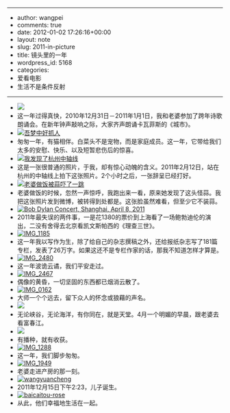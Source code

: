 - --
- author: wangpei
- comments: true
- date: 2012-01-02 17:26:16+00:00
- layout: note
- slug: 2011-in-picture
- title: 镜头里的一年
- wordpress_id: 5168
- categories:
- 爱看电影
- 生活不是条件反射
- --
- [![](http://farm6.staticflickr.com/5283/5310733057_d08572726f.jpg)](http://www.flickr.com/photos/lookoo/5310733057/)
- 这一年过得真快，2010年12月31日－2011年1月1日，我和老婆参加了跨年诗歌朗诵会。在新年钟声敲响之际，大家齐声朗诵卡瓦菲斯的《城市》。
- [![吾梦中好抓人](http://farm6.staticflickr.com/5204/5380544595_724d6c6238.jpg)](http://www.flickr.com/photos/lookoo/5380544595/)
- 匆匆一年，有猫相伴。白菜头不是宠物，而是家庭成员。这一年，它带给我们太多的安慰、快乐、以及短暂悲伤后的惊喜。
- [![我发现了杭州中轴线](http://farm6.staticflickr.com/5060/5438276982_0477158bb8.jpg)](http://www.flickr.com/photos/lookoo/5438276982/)
- 这是一张很普通的照片，于我，却有惊心动魄的含义。2011年2月12日，站在杭州的中轴线上拍下这张照片。2个小时之后，一张辞呈已经打好。
- [![老婆做饭被蒜吓了一跳](http://farm6.staticflickr.com/5294/5460558928_b63891b4a7.jpg)](http://www.flickr.com/photos/lookoo/5460558928/)
- 老婆做饭的时候，忽然一声惊呼，我跑出来一看，原来她发现了这头怪蒜。我把这张照片发到微博，被转得到处都是。这张脸虽然难看，但至少它不装蒜。
- [![Bob Dylan Concert,  Shanghai, April 8, 2011](http://farm6.staticflickr.com/5024/5600798479_0ba3e4a8f3.jpg)](http://www.flickr.com/photos/lookoo/5600798479/)
- 2011年最失误的两件事，一是花1380的票价到上海看了一场鲍勃迪伦的演出，二没有舍得去北京看凯文斯帕西的《理查三世》。
- [![IMG_1185](http://farm8.staticflickr.com/7003/6615891195_9e5b22513e.jpg)](http://www.flickr.com/photos/lookoo/6615891195/)
- 这一年我以写作为生，除了给自己的杂志撰稿之外，还给报纸杂志写了181篇专栏，发表了26万字。如果这还不是专栏作家的话，那我不知道怎样才算是。
- [![IMG_2480](http://farm8.staticflickr.com/7011/6615996777_24a6d084d2.jpg)](http://www.flickr.com/photos/lookoo/6615996777/)
- 这一年波诡云谲，我们平安走过。
- [![IMG_2467](http://farm8.staticflickr.com/7025/6615983967_c868620372.jpg)](http://www.flickr.com/photos/lookoo/6615983967/)
- 偶像的黄昏，一切坚固的东西都已烟消云散了。
- [![IMG_0162](http://farm8.staticflickr.com/7150/6616903867_1235606655.jpg)](http://www.flickr.com/photos/lookoo/6616903867/)
- 大师一个个远去，留下众人的怀念或狼藉的声名。
- [![](http://farm8.staticflickr.com/7023/6567051937_3d14ba8a54.jpg)](http://www.flickr.com/photos/lookoo/6567051937/)
- 无论峡谷，无论海洋，有你同在，就是天堂。4月一个明媚的早晨，跟老婆去看富春江。
- [![](http://farm8.staticflickr.com/7033/6617146723_fb39971f2c.jpg)](http://www.flickr.com/photos/lookoo/6617146723/)
- 有播种，就有收获。
- [![IMG_1288](http://farm8.staticflickr.com/7017/6615900435_2feb54b958.jpg)](http://www.flickr.com/photos/lookoo/6615900435/)
- 这一年，我们脚步匆匆。
- [![IMG_1949](http://farm8.staticflickr.com/7153/6616921605_a2a3c02781.jpg)](http://www.flickr.com/photos/lookoo/6616921605/)
- 老婆走进产房的那一刻。
- [![wangyuancheng](http://farm8.staticflickr.com/7021/6558302705_0bee19db26.jpg)](http://www.flickr.com/photos/lookoo/6558302705/)
- 2011年12月15日下午2:23，儿子诞生。
- [![baicaitou-rose](http://farm8.staticflickr.com/7197/6879479919_049056f651.jpg)](http://www.flickr.com/photos/lookoo/6879479919/)
- 从此，他们幸福地生活在一起。
